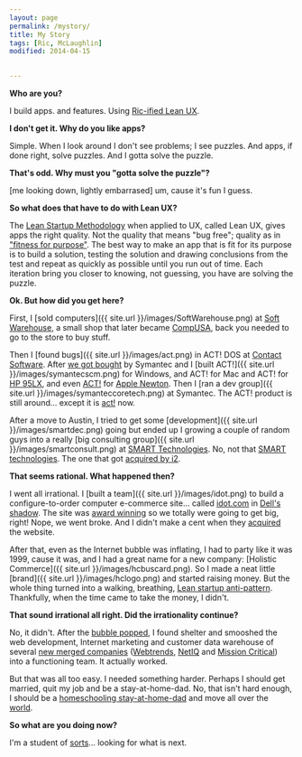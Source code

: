 ```yaml
---
layout: page
permalink: /mystory/
title: My Story
tags: [Ric, McLaughlin]
modified: 2014-04-15
  

---
```

**Who are you?**

I build apps. and features. Using [Ric-ified Lean UX](http://ric.mclaughlin.today/process).  

**I don't get it. Why do you like apps?**

Simple. When I look around I don't see problems; I see puzzles. And apps, if done right, solve puzzles. And I gotta solve the puzzle. 

**That's odd. Why must you "gotta solve the puzzle"?**

[me looking down, lightly embarrased] um, cause it's fun I guess.

**So what does that have to do with Lean UX?**

The [Lean Startup Methodology](http://theleanstartup.com/principles) when applied to UX, called Lean UX, gives apps the right quality. Not the quality that means "bug free"; quality as in ["fitness for purpose"](https://en.wikipedia.org/wiki/Quality_(business)). The best way to make an app that is fit for its purpose is to build a solution, testing the solution and drawing conclusions from the test and repeat as quickly as possible until you run out of time. Each iteration bring you closer to knowing, not guessing, you have are solving the puzzle.

**Ok. But how did you get here?**

First, I [sold computers]({{ site.url }}/images/SoftWarehouse.png) at [Soft Warehouse](https://en.wikipedia.org/wiki/CompUSA#History), a small shop that later became [CompUSA](https://en.wikipedia.org/wiki/CompUSA), back you needed to go to the store to buy stuff.

Then I [found bugs]({{ site.url }}/images/act.png) in ACT! DOS at [Contact Software](https://en.wikipedia.org/wiki/Act!_CRM#History). After [we got bought](http://www.thefreelibrary.com/SYMANTEC+ACQUIRES+CONTACT+SOFTWARE+INTERNATIONAL%3B+ESTABLISHES+CONTACT...-a013148513) by Symantec and I [built ACT!]({{ site.url }}/images/symantecscm.png) for Windows, and ACT! for Mac and ACT! for [HP 95LX](https://en.wikipedia.org/wiki/HP_95LX), and even [ACT!](http://http://www.symantec.com/about/news/release/article.jsp?prid=19960108_03) for [Apple Newton](https://en.wikipedia.org/wiki/Newton_(platform)). Then I [ran a dev group]({{ site.url }}/images/symanteccoretech.png) at Symantec. The ACT! product is still around... except it is [act!](http://http://www.act.com/) now.

After a move to Austin, I tried to get some [development]({{ site.url }}/images/smartdec.png) going but ended up I growing a couple of random guys into a really [big consulting group]({{ site.url }}/images/smartconsult.png) at [SMART Technologies](http://http://smartdna.com/). No, not that [SMART technologies](https://smarttech.com/Home+Page/Landing+Page). The one that got [acquired by i2](http://http://www.cnet.com/news/i2-nabs-smart-technologies/smart).

**That seems rational. What happened then?**

I went all irrational. I [built a team]({{ site.url }}/images/idot.png) to build a configure-to-order computer e-commerce site... called [idot.com](http://idot.com/) in [Dell's shadow](http://www.bizjournals.com/austin/stories/1999/10/18/focus5.html). The site was [award winning](http://http://www.prnewswire.com/news-releases/idotcom-wins-accolades-for-ultra-cool-shopping-site-78043117.html) so we totally were going to get big, right! Nope, we went broke. And I didn't make a cent when they [acquired](http://http://www.bizjournals.com/austin/stories/1999/12/06/story8.html)  the website. 

After that, even as the Internet bubble was inflating, I had to party like it was 1999, cause it was, and I had a great name for a new company: [Holistic Commerce]({{ site.url }}/images/hcbuscard.png). So I made a neat little [brand]({{ site.url }}/images/hclogo.png) and started raising money. But the whole thing turned into a walking, breathing, [Lean startup anti-pattern](//http://blog.simeonov.com/startup-anti-patterns/). Thankfully, when the time came to take the money, I didn't.

**That sound irrational all right. Did the irrationality continue?**

No, it didn't. After the [bubble popped](https://en.wikipedia.org/wiki/Dot-com_bubble), I found shelter and smooshed the web development, Internet marketing and customer data warehouse of several [new merged companies](http://www.cnet.com/news/mission-critical-and-netiq-merge-in-1-42-billion-deal/) ([Webtrends](http://http://www.webtrends.com/), [NetIQ](http://https://www.netiq.com/) and [Mission Critical](http://www.nasdaq.com/markets/ipos/company/mission-critical-software-inc-7686-4447)) into a functioning team. It actually worked.

But that was all too easy. I needed something harder. Perhaps I should get married, quit my job and be a stay-at-home-dad. No, that isn't hard enough, I should be a [homeschooling stay-at-home-dad](http://www.bavarianintlprep.com) and move all over the [world](https://www.facebook.com/ric.mclaughlin1/map).

**So what are you doing now?**

I'm a student of [sorts](http://www.freecodecamp.com/ricmclaughlin)... looking for what is next.













